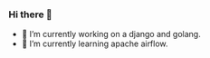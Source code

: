 ### Hi there 👋

- 🔭 I’m currently working on a django and golang.
- 🌱 I’m currently learning apache airflow.

<!--
- 👯 NodeJS, basic authentication services

**Nitheesh-S/Nitheesh-S** is a ✨ _special_ ✨ repository because its `README.md` (this file) appears on your GitHub profile.

Here are some ideas to get you started:

- 🔭 I’m currently working on ...
- 🌱 I’m currently learning ...
- 👯 I’m looking to collaborate on ...
- 🤔 I’m looking for help with ...
- 💬 Ask me about ...
- 📫 How to reach me: ...
- 😄 Pronouns: ...
- ⚡ Fun fact: ...
-->
